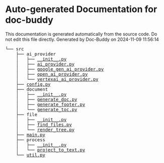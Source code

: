 # Auto-generated Documentation for doc-buddy
This documentation is generated automatically from the source code. Do not edit this file directly.
Generated by Doc-Buddy on 2024-11-09 11:56:14

<pre style="font-family: monospace;">└── src<br>&nbsp;&nbsp;&nbsp;&nbsp;├── ai_provider<br>&nbsp;&nbsp;&nbsp;&nbsp;│&nbsp;&nbsp;&nbsp;├── <a href="src/ai_provider/__init__.py.md" target="_blank">__init__.py</a><br>&nbsp;&nbsp;&nbsp;&nbsp;│&nbsp;&nbsp;&nbsp;├── <a href="src/ai_provider/ai_provider.py.md" target="_blank">ai_provider.py</a><br>&nbsp;&nbsp;&nbsp;&nbsp;│&nbsp;&nbsp;&nbsp;├── <a href="src/ai_provider/google_gen_ai_provider.py.md" target="_blank">google_gen_ai_provider.py</a><br>&nbsp;&nbsp;&nbsp;&nbsp;│&nbsp;&nbsp;&nbsp;├── <a href="src/ai_provider/open_ai_provider.py.md" target="_blank">open_ai_provider.py</a><br>&nbsp;&nbsp;&nbsp;&nbsp;│&nbsp;&nbsp;&nbsp;└── <a href="src/ai_provider/vertexai_ai_provider.py.md" target="_blank">vertexai_ai_provider.py</a><br>&nbsp;&nbsp;&nbsp;&nbsp;├── <a href="src/config.py.md" target="_blank">config.py</a><br>&nbsp;&nbsp;&nbsp;&nbsp;├── document<br>&nbsp;&nbsp;&nbsp;&nbsp;│&nbsp;&nbsp;&nbsp;├── <a href="src/document/__init__.py.md" target="_blank">__init__.py</a><br>&nbsp;&nbsp;&nbsp;&nbsp;│&nbsp;&nbsp;&nbsp;├── <a href="src/document/generate_doc.py.md" target="_blank">generate_doc.py</a><br>&nbsp;&nbsp;&nbsp;&nbsp;│&nbsp;&nbsp;&nbsp;├── <a href="src/document/generate_footer.py.md" target="_blank">generate_footer.py</a><br>&nbsp;&nbsp;&nbsp;&nbsp;│&nbsp;&nbsp;&nbsp;└── <a href="src/document/generate_toc.py.md" target="_blank">generate_toc.py</a><br>&nbsp;&nbsp;&nbsp;&nbsp;├── file<br>&nbsp;&nbsp;&nbsp;&nbsp;│&nbsp;&nbsp;&nbsp;├── <a href="src/file/__init__.py.md" target="_blank">__init__.py</a><br>&nbsp;&nbsp;&nbsp;&nbsp;│&nbsp;&nbsp;&nbsp;├── <a href="src/file/find_files.py.md" target="_blank">find_files.py</a><br>&nbsp;&nbsp;&nbsp;&nbsp;│&nbsp;&nbsp;&nbsp;└── <a href="src/file/render_tree.py.md" target="_blank">render_tree.py</a><br>&nbsp;&nbsp;&nbsp;&nbsp;├── <a href="src/main.py.md" target="_blank">main.py</a><br>&nbsp;&nbsp;&nbsp;&nbsp;├── process<br>&nbsp;&nbsp;&nbsp;&nbsp;│&nbsp;&nbsp;&nbsp;├── <a href="src/process/__init__.py.md" target="_blank">__init__.py</a><br>&nbsp;&nbsp;&nbsp;&nbsp;│&nbsp;&nbsp;&nbsp;└── <a href="src/process/project_to_text.py.md" target="_blank">project_to_text.py</a><br>&nbsp;&nbsp;&nbsp;&nbsp;└── <a href="src/util.py.md" target="_blank">util.py</a><br></pre>